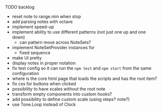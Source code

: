 TODO backlog
* reset note to range.min when stop
* add parsing notes with octave
* implement speed-up
* implement ability to use different patterns (not just one up and one down)
  * can pattern move across NoteSets? 
* implement NoteSetProvider instances for
  * fixed sequence
* make UI pretty
* display notes in proper notation
* fix test config so it can run the `npm test` and `npm start` from the same configuration
* where is the core html page that loads the scripts and has the root item?
* fix css for buttons when clicked
* possibility to have scales without the root note
* transform empty components into custom hooks?
* add possibility to define custom scale (using steps? note?)
* use Tone.Loop instead of Clock
